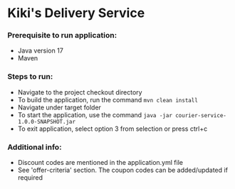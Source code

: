 # Kiki's Delivery Service

### Prerequisite to run application:
 - Java version 17
 - Maven

### Steps to run:
 - Navigate to the project checkout directory
 - To build the application, run the command ```mvn clean install```
 - Navigate under target folder
 - To start the application, use the command ```java -jar courier-service-1.0.0-SNAPSHOT.jar```
 - To exit application, select option 3 from selection or press ctrl+c

### Additional info:
 - Discount codes are mentioned in the application.yml file
 - See 'offer-criteria' section. The coupon codes can be added/updated if required